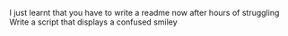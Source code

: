 I just learnt that you have to write a readme now after hours of struggling
Write a script that displays a confused smiley 
